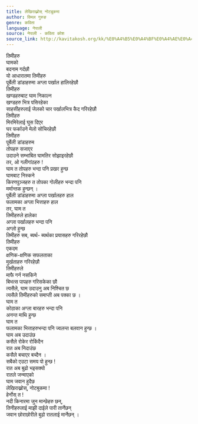 ```yaml
---
title: लेखिराख्नोस् नोटबुकमा
author: विमल गुरुङ
genre: कविता
language: नेपाली
source: नेपाली - कविता कोश
source_link: http://kavitakosh.org/kk/%E0%A4%B5%E0%A4%BF%E0%A4%AE%E0%A4%B2_%E0%A4%97%E0%A5%81%E0%A4%B0%E0%A5%81%E0%A4%99
---
```


तिमीहरु  
घामको  
बदनाम गर्दछौ  
यो आधारातमा तिमीहरु  
पूर्बेली डांडाहरुमा अग्ला पर्खाल हालिरहेछौ  
तिमीहरु  
खण्डहरुबाट घाम निकाल्न  
खण्डहरु भित्र पसिरहेका  
साहसीहरुलाई जेलको चार पर्खालभित्र कैद गरिरहेछौ  
तिमीहरु  
मिरमिरेलाई घुस दिएर  
घर फर्काउने मेलो सोचिरहेछौ  
तिमीहरु  
पूर्बेली डांडाहरुम  
तोपहरु सजाएर  
उदाउने सम्भाबित घामतिर सोझाइरहेछौ  
तर, ओ गलीगांठहरु !  
घाम त तोपहरु भन्दा पनि प्रखर हुन्छ  
घामबाट निस्कने  
किरणपुञ्जहरु त तोपका गोलीहरु भन्दा पनि  
मर्मान्तक हुन्छन् ।  
पूर्बेली डांडाहरुमा अग्ला पर्खालहरु हाल  
फलामका अग्ला भित्ताहरु हाल  
तर, घाम त  
तिमीहरुले हालेका  
अग्ला पर्खालहरु भन्दा पनि  
अग्लो हुन्छ  
तिमीहरु सब, ब्यर्थ- ब्यर्थका प्रयासहरु गरिरहेछौ  
तिमीहरु  
एकदम  
क्षणिक-क्षणिक सफलताका  
मुर्खताहरु गरिरहेछौ  
तिमीहरुले  
माफै गर्न नसकिने  
बिभत्स पापहरु गरिसकेका छौ  
त्यसैले, घाम उदाउनु अब निश्चित छ  
त्यसैले तिमीहरुको समाप्ती अब पक्का छ ।  
घाम त  
कोठाका अग्ला बारहरु भन्दा पनि  
अनन्त माथि हुन्छ  
घाम त  
फलामका भित्ताहरुभन्दा पनि ज्वलन्त बलवान हुन्छ ।  
घाम अब उदाउंछ  
कसैले रोकेर रोकिंदैन  
रात अब निदाउंछ  
कसैले बचाएर बच्दैन ।  
सबैको एउटा समय पो हुन्छ !  
रात अब बुढो भइसक्यो  
रातले जन्माएको  
घाम जवान हुदैछ  
लेखिराख्नोस्, नोटबुकमा !  
हेर्नोस् त !  
नदी किनारमा जुन मान्छेहरु छन्,  
तिनीहरुलाई माझी दाईले पारी तार्नेछन्  
जवान छोराछोरीले बुढो रातलाई मार्नेछन् ।
